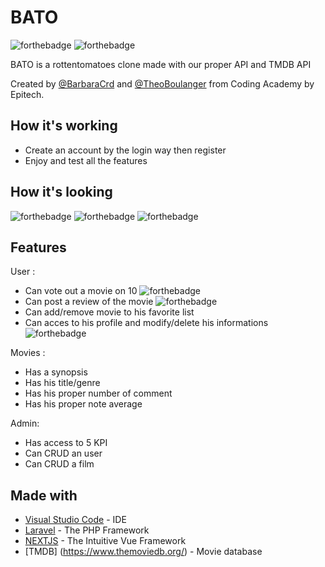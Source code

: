 # BATO
![forthebadge](https://www.zupimages.net/up/22/19/xr6o.png)
![forthebadge](http://forthebadge.com/images/badges/built-with-love.svg)

BATO is a rottentomatoes clone made with our proper API and TMDB API

Created by [@BarbaraCrd](https://github.com/BarbaraCrd) and [@TheoBoulanger](https://github.com/TheoBoulanger1) from Coding Academy by Epitech.


## How it's working

* Create an account by the login way then register
* Enjoy and test all the features

## How it's looking
![forthebadge](https://www.zupimages.net/up/22/19/f8ut.png)
![forthebadge](https://www.zupimages.net/up/22/19/vrhk.png)
![forthebadge](https://www.zupimages.net/up/22/19/226g.png)
## Features


User :
* Can vote out a movie on 10
![forthebadge](https://www.zupimages.net/up/22/19/nxhy.png)
* Can post a review of the movie
![forthebadge](https://www.zupimages.net/up/22/19/ypf7.png)
* Can add/remove movie to his favorite list
* Can acces to his profile and modify/delete his informations
![forthebadge](https://www.zupimages.net/up/22/19/ker1.png)


Movies :
* Has a synopsis
* Has his title/genre
* Has his proper number of comment
* Has his proper note average

Admin:
* Has access to 5 KPI
* Can CRUD an user
* Can CRUD a film


## Made with

* [Visual Studio Code](https://code.visualstudio.com/) - IDE
* [Laravel](https://laravel.com/) - The PHP Framework
* [NEXTJS](https://nuxtjs.org/) - The Intuitive Vue Framework
* [TMDB] (https://www.themoviedb.org/) - Movie database